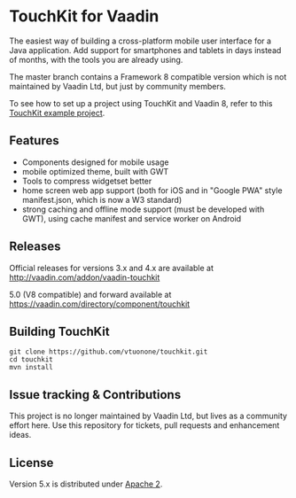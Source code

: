 # TouchKit for Vaadin

The easiest way of building a cross-platform mobile user interface for a Java application. Add support for smartphones and tablets in days instead of months, with the tools you are already using.

The master branch contains a Framework 8 compatible version which is not maintained by Vaadin Ltd, but just by community members.

To see how to set up a project using TouchKit and Vaadin 8, refer to this [TouchKit example project](https://github.com/parttio/touchkit-example).

## Features

 * Components designed for mobile usage
 * mobile optimized theme, built with GWT
 * Tools to compress widgetset better
 * home screen web app support (both for iOS and in "Google PWA" style manifest.json, which is now a W3 standard)
 * strong caching and offline mode support (must be developed with GWT), using cache manifest and service worker on Android

## Releases

Official releases for versions 3.x and 4.x are available at http://vaadin.com/addon/vaadin-touchkit

5.0 (V8 compatible) and forward available at https://vaadin.com/directory/component/touchkit

## Building TouchKit

    git clone https://github.com/vtuonone/touchkit.git
    cd touchkit
    mvn install

## Issue tracking & Contributions

This project is no longer maintained by Vaadin Ltd, but lives as a community effort here. Use this repository for tickets, pull requests and enhancement ideas.

## License

Version 5.x is distributed under [Apache 2](http://www.apache.org/licenses/LICENSE-2.0).
